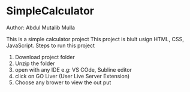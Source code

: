 # SimpleCalculator
Author: Abdul Mutalib Mulla

This is a simple calculator project 
This project is biult usign HTML, CSS, JavaScript.
Steps to run this project
1. Download project folder
2. Unzip the folder
3. open with any IDE e.g: VS COde, Subline editor
4. click on GO Liver (User Live Server Extension)
5. Choose any brower to view the out put
